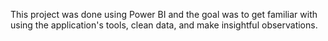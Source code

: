 This project was done using Power BI and the goal was to get familiar with using the application's tools, clean data, and make insightful observations.
